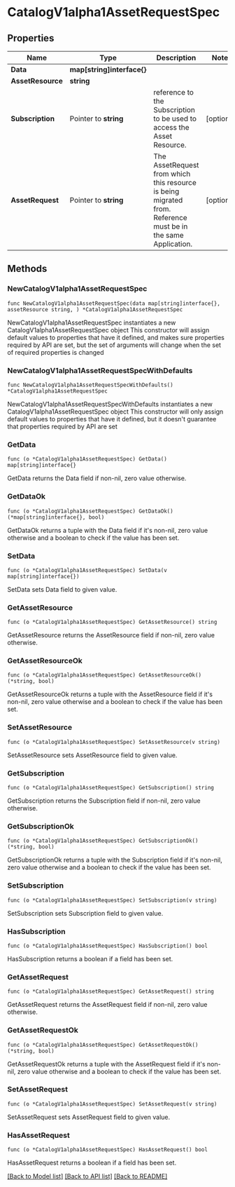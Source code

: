 # CatalogV1alpha1AssetRequestSpec

## Properties

Name | Type | Description | Notes
------------ | ------------- | ------------- | -------------
**Data** | **map[string]interface{}** |  | 
**AssetResource** | **string** |  | 
**Subscription** | Pointer to **string** | reference to the Subscription to be used to access the Asset Resource. | [optional] 
**AssetRequest** | Pointer to **string** | The AssetRequest from which this resource is being migrated from. Reference must be in the same Application. | [optional] 

## Methods

### NewCatalogV1alpha1AssetRequestSpec

`func NewCatalogV1alpha1AssetRequestSpec(data map[string]interface{}, assetResource string, ) *CatalogV1alpha1AssetRequestSpec`

NewCatalogV1alpha1AssetRequestSpec instantiates a new CatalogV1alpha1AssetRequestSpec object
This constructor will assign default values to properties that have it defined,
and makes sure properties required by API are set, but the set of arguments
will change when the set of required properties is changed

### NewCatalogV1alpha1AssetRequestSpecWithDefaults

`func NewCatalogV1alpha1AssetRequestSpecWithDefaults() *CatalogV1alpha1AssetRequestSpec`

NewCatalogV1alpha1AssetRequestSpecWithDefaults instantiates a new CatalogV1alpha1AssetRequestSpec object
This constructor will only assign default values to properties that have it defined,
but it doesn't guarantee that properties required by API are set

### GetData

`func (o *CatalogV1alpha1AssetRequestSpec) GetData() map[string]interface{}`

GetData returns the Data field if non-nil, zero value otherwise.

### GetDataOk

`func (o *CatalogV1alpha1AssetRequestSpec) GetDataOk() (*map[string]interface{}, bool)`

GetDataOk returns a tuple with the Data field if it's non-nil, zero value otherwise
and a boolean to check if the value has been set.

### SetData

`func (o *CatalogV1alpha1AssetRequestSpec) SetData(v map[string]interface{})`

SetData sets Data field to given value.


### GetAssetResource

`func (o *CatalogV1alpha1AssetRequestSpec) GetAssetResource() string`

GetAssetResource returns the AssetResource field if non-nil, zero value otherwise.

### GetAssetResourceOk

`func (o *CatalogV1alpha1AssetRequestSpec) GetAssetResourceOk() (*string, bool)`

GetAssetResourceOk returns a tuple with the AssetResource field if it's non-nil, zero value otherwise
and a boolean to check if the value has been set.

### SetAssetResource

`func (o *CatalogV1alpha1AssetRequestSpec) SetAssetResource(v string)`

SetAssetResource sets AssetResource field to given value.


### GetSubscription

`func (o *CatalogV1alpha1AssetRequestSpec) GetSubscription() string`

GetSubscription returns the Subscription field if non-nil, zero value otherwise.

### GetSubscriptionOk

`func (o *CatalogV1alpha1AssetRequestSpec) GetSubscriptionOk() (*string, bool)`

GetSubscriptionOk returns a tuple with the Subscription field if it's non-nil, zero value otherwise
and a boolean to check if the value has been set.

### SetSubscription

`func (o *CatalogV1alpha1AssetRequestSpec) SetSubscription(v string)`

SetSubscription sets Subscription field to given value.

### HasSubscription

`func (o *CatalogV1alpha1AssetRequestSpec) HasSubscription() bool`

HasSubscription returns a boolean if a field has been set.

### GetAssetRequest

`func (o *CatalogV1alpha1AssetRequestSpec) GetAssetRequest() string`

GetAssetRequest returns the AssetRequest field if non-nil, zero value otherwise.

### GetAssetRequestOk

`func (o *CatalogV1alpha1AssetRequestSpec) GetAssetRequestOk() (*string, bool)`

GetAssetRequestOk returns a tuple with the AssetRequest field if it's non-nil, zero value otherwise
and a boolean to check if the value has been set.

### SetAssetRequest

`func (o *CatalogV1alpha1AssetRequestSpec) SetAssetRequest(v string)`

SetAssetRequest sets AssetRequest field to given value.

### HasAssetRequest

`func (o *CatalogV1alpha1AssetRequestSpec) HasAssetRequest() bool`

HasAssetRequest returns a boolean if a field has been set.


[[Back to Model list]](../README.md#documentation-for-models) [[Back to API list]](../README.md#documentation-for-api-endpoints) [[Back to README]](../README.md)


